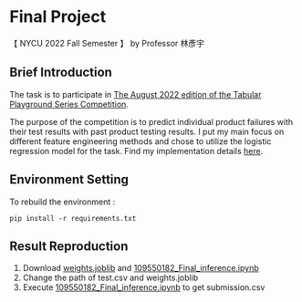 # Final Project
【 NYCU 2022 Fall Semester 】 by Professor 林彥宇

## Brief Introduction
The task is to participate in [The August 2022 edition of the Tabular Playground Series Competition](https://www.kaggle.com/competitions/tabular-playground-series-aug-2022/overview). 

The purpose of the competition is to predict individual product failures with their test results with past product testing results. I put my main focus on different feature engineering methods and chose to utilize the logistic regression model for the task. Find my implementation details [here]().

## Environment Setting
To rebuild the environment : 
```
pip install -r requirements.txt
```

## Result Reproduction
1. Download [weights.joblib](https://drive.google.com/file/d/1VpMwJZM-_5BqptHdmMkM6DwHA-XKV7fH/view?usp=sharing) and [109550182_Final_inference.ipynb](109550182_Final_inference.ipynb)
2. Change the path of test.csv and weights.joblib
3. Execute [109550182_Final_inference.ipynb](109550182_Final_inference.ipynb) to get submission.csv

